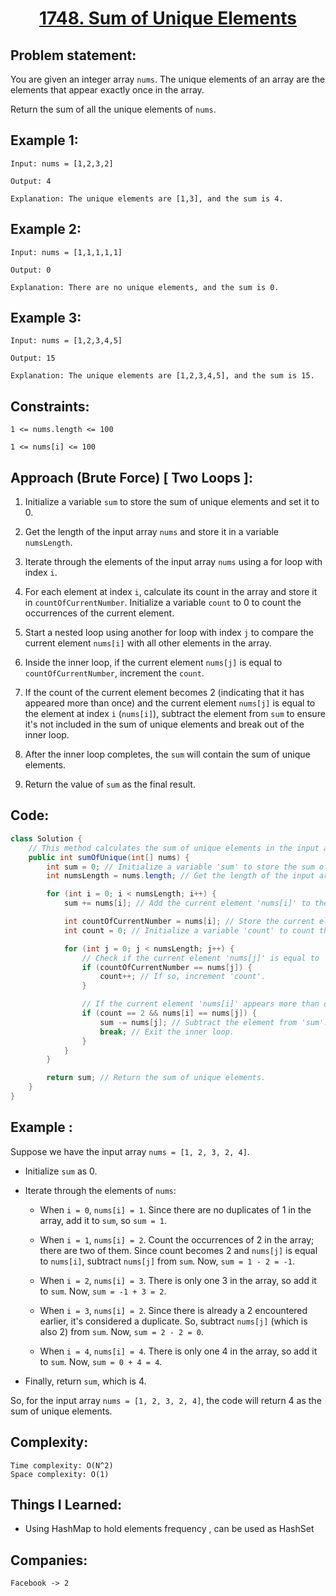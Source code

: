 
<h1 align="center"><a href="https://leetcode.com/problems/sum-of-unique-elements/description/" target="_blank">1748. Sum of Unique Elements</a></h1>

## Problem statement:
You are given an integer array `nums`. The unique elements of an array are the elements that appear exactly once in the array.

Return the sum of all the unique elements of `nums`.


## Example 1:

```
Input: nums = [1,2,3,2]

Output: 4

Explanation: The unique elements are [1,3], and the sum is 4.
```

## Example 2:

```
Input: nums = [1,1,1,1,1]

Output: 0

Explanation: There are no unique elements, and the sum is 0.
```


## Example 3:

```
Input: nums = [1,2,3,4,5]

Output: 15

Explanation: The unique elements are [1,2,3,4,5], and the sum is 15.
```


## Constraints:

```
1 <= nums.length <= 100

1 <= nums[i] <= 100
```



## Approach (Brute Force) [ Two Loops ]:

1. Initialize a variable `sum` to store the sum of unique elements and set it to 0.

2. Get the length of the input array `nums` and store it in a variable `numsLength`.

3. Iterate through the elements of the input array `nums` using a for loop with index `i`.

4. For each element at index `i`, calculate its count in the array and store it in `countOfCurrentNumber`. Initialize a variable `count` to 0 to count the occurrences of the current element.

5. Start a nested loop using another for loop with index `j` to compare the current element `nums[i]` with all other elements in the array.

6. Inside the inner loop, if the current element `nums[j]` is equal to `countOfCurrentNumber`, increment the `count`.

7. If the count of the current element becomes 2 (indicating that it has appeared more than once) and the current element `nums[j]` is equal to the element at index `i` (`nums[i]`), subtract the element from `sum` to ensure it's not included in the sum of unique elements and break out of the inner loop.

8. After the inner loop completes, the `sum` will contain the sum of unique elements.

9. Return the value of `sum` as the final result.



## Code: 

```java
class Solution {
    // This method calculates the sum of unique elements in the input array 'nums'.
    public int sumOfUnique(int[] nums) {
        int sum = 0; // Initialize a variable 'sum' to store the sum of unique elements.
        int numsLength = nums.length; // Get the length of the input array 'nums'.

        for (int i = 0; i < numsLength; i++) {
            sum += nums[i]; // Add the current element 'nums[i]' to the 'sum'.

            int countOfCurrentNumber = nums[i]; // Store the current element in 'countOfCurrentNumber'.
            int count = 0; // Initialize a variable 'count' to count the occurrences of the current element.

            for (int j = 0; j < numsLength; j++) {
                // Check if the current element 'nums[j]' is equal to 'countOfCurrentNumber'.
                if (countOfCurrentNumber == nums[j]) {
                    count++; // If so, increment 'count'.
                }

                // If the current element 'nums[i]' appears more than once, subtract it from 'sum' and break the inner loop.
                if (count == 2 && nums[i] == nums[j]) {
                    sum -= nums[j]; // Subtract the element from 'sum'.
                    break; // Exit the inner loop.
                }
            }
        }

        return sum; // Return the sum of unique elements.
    }
}
```

## Example :

Suppose we have the input array `nums = [1, 2, 3, 2, 4]`.

- Initialize `sum` as 0.

- Iterate through the elements of `nums`:

  - When `i = 0`, `nums[i] = 1`. Since there are no duplicates of 1 in the array, add it to `sum`, so `sum = 1`.

  - When `i = 1`, `nums[i] = 2`. Count the occurrences of 2 in the array; there are two of them. Since count becomes 2 and `nums[j]` is equal to `nums[i]`, subtract `nums[j]` from `sum`. Now, `sum = 1 - 2 = -1`.

  - When `i = 2`, `nums[i] = 3`. There is only one 3 in the array, so add it to `sum`. Now, `sum = -1 + 3 = 2`.

  - When `i = 3`, `nums[i] = 2`. Since there is already a 2 encountered earlier, it's considered a duplicate. So, subtract `nums[j]` (which is also 2) from `sum`. Now, `sum = 2 - 2 = 0`.

  - When `i = 4`, `nums[i] = 4`. There is only one 4 in the array, so add it to `sum`. Now, `sum = 0 + 4 = 4`.

- Finally, return `sum`, which is 4.

So, for the input array `nums = [1, 2, 3, 2, 4]`, the code will return 4 as the sum of unique elements.
















## Complexity:

```
Time complexity: O(N^2)  
Space complexity: O(1)  
```

## Things I Learned:

- Using HashMap to hold elements frequency , can be used as HashSet
  


## Companies:

```
Facebook -> 2
```





